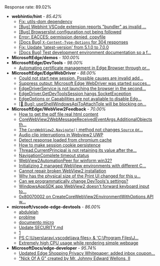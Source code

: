 Response rate: 89.02%

* **webhintio/hint** - _85.42%_
  * [Fix: utils-dom dependency](https://github.com/webhintio/hint/pull/5564)
  * [[Bug] Webhint VSCode extension reports "bundler" as invalid ...](https://github.com/webhintio/hint/issues/5563)
  * [[Bug] Browserslist configuration not being followed](https://github.com/webhintio/hint/issues/5556)
  * [Error: EACCES: permission denied, copyfile](https://github.com/webhintio/hint/issues/5432)
  * [[Docs Bug] `X-Content-Type-Options` for 304 responses](https://github.com/webhintio/hint/issues/5417)
  * [Fix: Update 'latest-version' from 5.1.0 to 7.0.0](https://github.com/webhintio/hint/pull/5471)
  * [[Docs Bug] Test development environment documentation so a f...](https://github.com/webhintio/hint/issues/5404)
* **MicrosoftEdge/demos** - _100.00%_
* **MicrosoftEdge/DevTools** - _98.00%_
  * [Automating certificate management in Edge Browser through pr...](https://github.com/MicrosoftEdge/DevTools/issues/150)
* **MicrosoftEdge/EdgeWebDriver** - _88.00%_
  * [Could not start new session. Possible causes are invalid add...](https://github.com/MicrosoftEdge/EdgeWebDriver/issues/83)
  * [Suppress output: Microsoft Edge WebDriver was started succes...](https://github.com/MicrosoftEdge/EdgeWebDriver/issues/82)
  * [EdgeDriverService is not launching the browser in the second...](https://github.com/MicrosoftEdge/EdgeWebDriver/issues/75)
  * [EdgeDriver.GetDevToolsSession hangs SocketException](https://github.com/MicrosoftEdge/EdgeWebDriver/issues/65)
  * [EdgeOptions or Capabilities are not avaliable to disable Edg...](https://github.com/MicrosoftEdge/EdgeWebDriver/issues/61)
  * [[🐛 Bug]: useShellWindowsApiToAttachToIe will be blocking on...](https://github.com/MicrosoftEdge/EdgeWebDriver/issues/34)
* **MicrosoftEdge/WebView2Feedback** - _70.00%_
  * [How to get the pdf file real html content](https://github.com/MicrosoftEdge/WebView2Feedback/issues/3480)
  * [CoreWebView2WebMessageReceivedEventArgs.AdditionalObjects th...](https://github.com/MicrosoftEdge/WebView2Feedback/issues/3474)
  * [The `CoreWebView2.Navigate()` method not changes `Source` pr...](https://github.com/MicrosoftEdge/WebView2Feedback/issues/3461)
  * [Audio clip interruptions in Webview2 UWP](https://github.com/MicrosoftEdge/WebView2Feedback/issues/3457)
  * [Detect response loaded from chromium cache](https://github.com/MicrosoftEdge/WebView2Feedback/issues/3448)
  * [How to make session cookie persistence](https://github.com/MicrosoftEdge/WebView2Feedback/issues/3444)
  * [Thread.CurrentPrincipal is not retaining its value after the...](https://github.com/MicrosoftEdge/WebView2Feedback/issues/3443)
  * [NavigationComplete timeout status](https://github.com/MicrosoftEdge/WebView2Feedback/issues/3442)
  * [WebView2AutomationPeer for winform win32?](https://github.com/MicrosoftEdge/WebView2Feedback/issues/3467)
  * [Initializing 2 managed WebView environments with different C...](https://github.com/MicrosoftEdge/WebView2Feedback/issues/3466)
  * [Cannot repair broken WebView2 installation](https://github.com/MicrosoftEdge/WebView2Feedback/issues/3460)
  * [Why has the physical size of the Print UI changed for this u...](https://github.com/MicrosoftEdge/WebView2Feedback/issues/3447)
  * [Can we programmatically change DevTools's settings?](https://github.com/MicrosoftEdge/WebView2Feedback/issues/3441)
  * [WindpwsAppSDK app WebView2 doesn't forward keyboard input to...](https://github.com/MicrosoftEdge/WebView2Feedback/issues/3438)
  * [0x80070002 on CreateCoreWebView2EnvironmentWithOptions API w...](https://github.com/MicrosoftEdge/WebView2Feedback/issues/3437)
* **microsoft/vscode-edge-devtools** - _86.00%_
  * [abdulelah](https://github.com/microsoft/vscode-edge-devtools/issues/1521)
  * [problme](https://github.com/microsoft/vscode-edge-devtools/issues/1520)
  * [documento micro](https://github.com/microsoft/vscode-edge-devtools/issues/1519)
  * [Update SECURITY.md](https://github.com/microsoft/vscode-edge-devtools/pull/1518)
  * [1](https://github.com/microsoft/vscode-edge-devtools/issues/1513)
  * [PS C:\Users\aravi\.vscode\java files>  & 'C:\Program Files\J...](https://github.com/microsoft/vscode-edge-devtools/issues/1512)
  * [Extremely high CPU usage while rendering simple webpage](https://github.com/microsoft/vscode-edge-devtools/issues/1511)
* **MicrosoftDocs/edge-developer** - _95.74%_
  * [Updated Edge Shopping Privacy Whitepaper: added inbox coupon...](https://github.com/MicrosoftDocs/edge-developer/pull/2589)
  * ["Nick Of A G" created by Mr. Johnny Edward Wellons, II](https://github.com/MicrosoftDocs/edge-developer/issues/2588)